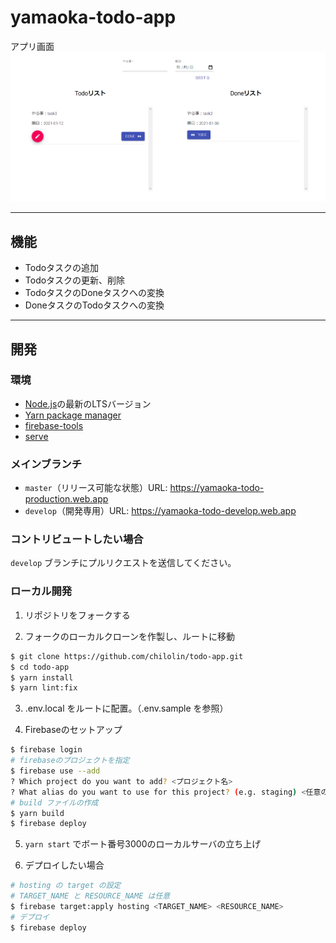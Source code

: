 yamaoka-todo-app
======

アプリ画面
![App Preview](./assets/yamaoka-todo-app.png)

---

## 機能

- Todoタスクの追加
- Todoタスクの更新、削除
- TodoタスクのDoneタスクへの変換
- DoneタスクのTodoタスクへの変換

---

## 開発

### 環境
- [Node.js](https://nodejs.org/)の最新のLTSバージョン
- [Yarn package manager](https://yarnpkg.com/)
- [firebase-tools](https://www.npmjs.com/package/firebase-tools)
- [serve](https://www.npmjs.com/package/serve)

### メインブランチ
- `master`（リリース可能な状態）URL: https://yamaoka-todo-production.web.app
- `develop`（開発専用）URL: https://yamaoka-todo-develop.web.app

### コントリビュートしたい場合

`develop` ブランチにプルリクエストを送信してください。

### ローカル開発

1. リポジトリをフォークする

2. フォークのローカルクローンを作製し、ルートに移動

```bash
$ git clone https://github.com/chilolin/todo-app.git
$ cd todo-app
$ yarn install
$ yarn lint:fix
```

3. .env.local をルートに配置。（.env.sample を参照）

4. Firebaseのセットアップ

```bash
$ firebase login
# firebaseのプロジェクトを指定
$ firebase use --add
? Which project do you want to add? <プロジェクト名>
? What alias do you want to use for this project? (e.g. staging) <任意の名前>
# build ファイルの作成
$ yarn build
$ firebase deploy
```

5.  `yarn start` でボート番号3000のローカルサーバの立ち上げ

6. デプロイしたい場合

```bash
# hosting の target の設定
# TARGET_NAME と RESOURCE_NAME は任意
$ firebase target:apply hosting <TARGET_NAME> <RESOURCE_NAME>
# デプロイ
$ firebase deploy
```

